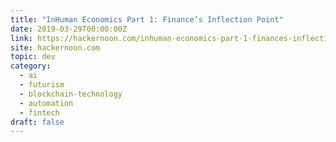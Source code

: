 ```yaml
---
title: "InHuman Economics Part 1: Finance’s Inflection Point"
date: 2019-03-29T00:00:00Z
link: https://hackernoon.com/inhuman-economics-part-1-finances-inflection-point-ef41ca1942f?source=rss----3a8144eabfe3---4
site: hackernoon.com
topic: dev
category:
  - ai
  - futurism
  - blockchain-technology
  - automation
  - fintech
draft: false
---
```

